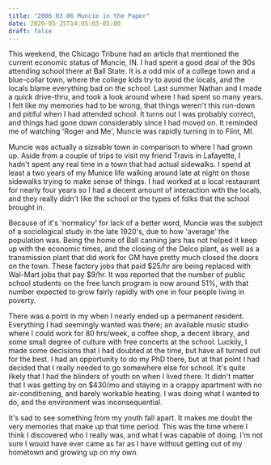 ```yaml
---
title: "2006 03 06 Muncie in the Paper"
date: 2020-05-25T14:05:03-05:00
draft: false
---
```


This weekend, the Chicago Tribune had an article that mentioned the current economic status of Muncie, IN. I had spent a good deal of the 90s attending school there at Ball State. It is a odd mix of a college town and a blue-collar town, where the college kids try to avoid the locals, and the locals blame everything bad on the school. Last summer Nathan and I made a quick drive-thru, and took a look around where I had spent so many years. I felt like my memories had to be wrong, that things weren't this run-down and pitiful when I had attended school. It turns out I was probably correct, and things had gone down considerably since I had moved on. It reminded me of watching 'Roger and Me', Muncie was rapidly turning in to Flint, MI. 

Muncie was actually a sizeable town in comparison to where I had grown up. Aside from a couple of trips to visit my friend Travis in Lafayette, I hadn't spent any real time in a town that had actual sidewalks. I spend at least a two years of my Munice life walking around late at night on those sidewalks trying to make sense of things. I had worked at a local restaurant for nearly four years so I had a decent amount of interaction with the locals, and they really didn't like the school or the types of folks that the school brought in. 

Because of it's 'normalicy' for lack of a better word, Muncie was the subject of a sociological study in the late 1920's, due to how 'average' the population was. Being the home of Ball canning jars has not helped it keep up with the economic times, and the closing of the Delco plant, as well as a transmission plant that did work for GM have pretty much closed the doors on the town. These factory jobs that paid $25/hr are being replaced with Wal-Mart jobs that pay $9/hr. It was reported that the number of public school students on the free lunch program is now around 51%, with that number expected to grow fairly rapidly with one in four people living in poverty. 

There was a point in my when I nearly ended up a permanent resident. Everything I had seemingly wanted was there; an available music studio where I could work for 80 hrs/week, a coffee shop, a decent library, and some small degree of culture with free concerts at the school. Luckily, I made some decisions that I had doubted at the time, but have all turned out for the best. I had an opportunity to do my PhD there, but at that point I had decided that I really needed to go somewhere else for school. It's quite likely that I had the blinders of youth on when I lived there. It didn't matter that I was getting by on $430/mo and staying in a crappy apartment with no air-conditioning, and barely workable heating. I was doing what I wanted to do, and the environment was inconsequential. 

It's sad to see something from my youth fall apart. It makes me doubt the very memories that make up that time period. This was the time where I think I discovered who I really was, and what I was capable of doing. I'm not sure I would have ever came as far as I have without getting out of my hometown and growing up on my own.

